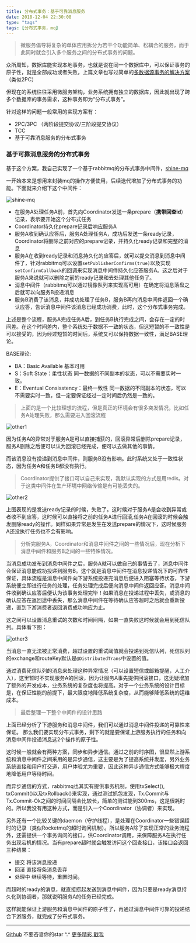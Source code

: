 ```yaml
---
title: 分布式事务：基于可靠消息服务
date: 2018-12-04 22:30:08
type: "tags"
tags: [分布式事务，mq]
---
```


> 微服务倡导将复杂的单体应用拆分为若干个功能简单、松耦合的服务，而于此同时就会引入多个服务之间的分布式事务的问题。

<!--more-->

众所周知，数据库能实现本地事务，也就是说在同一个数据库中，可以保证事务的原子性，就是全部成功或者失败，上篇文章也写过简单的[多数据源事务的解决方案](https://7le.top/2018/07/28/springcloud%EF%BC%9A%E5%AE%9E%E7%8E%B0%E5%A4%9A%E6%95%B0%E6%8D%AE%E6%BA%90%E4%BA%8B%E5%8A%A1/#more)（类似2PC）

但现在的系统往往采用微服务架构，业务系统拥有独立的数据库，因此就出现了跨多个数据库的事务需求，这种事务即为“分布式事务”。

针对这样的问题一般常用的实现方案有：

* 2PC/3PC （两阶段提交协议/三阶段提交协议）
* TCC
* 基于可靠消息服务的分布式事务

### 基于可靠消息服务的分布式事务

基于这个方案，我自己实现了一个基于rabbitmq的分布式事务中间件，[shine-mq](https://github.com/7le/shine-mq)

一开始本来是想用来封装mq的操作方便使用，后续迭代增加了分布式事务的功能。下面就来介绍下这个中间件：

![shine-mq](https://github.com/7le/7le.github.io/raw/master/image/dis/shine-mq.jpg)

* 在服务A处理任务A前，首先向Coordinator发送一条prepare（**携带回查id**）记录，表示要开始这个分布式任务
* Coordinator持久化prepare记录后响应服务A
* 服务A收到确认应答后，服务A处理任务A，成功后发送一条ready记录，Coordinator将删除之前对应的prepare记录，并持久化ready记录和完整的消息
* 服务A在收到ready记录和消息持久化的应答后，就可以提交消息到消息中间件了，针对rabbitmq可以设置``setPublisherConfirms(true)``以及实现``setConfirmCallback``的回调来实现消息中间件持久化应答服务A。这之后对于服务A来说就可以删除之前的ready记录和去处理其他任务了。
* 消息中间件（rabbitmq可以通过镜像队列来实现高可用）在确定将消息落盘之后就可以向服务B投递消息
* 服务B消费了该消息，并成功处理了任务B，服务B再向消息中间件返回一个确认应答，告诉消息中间件该消息已经成功消费，此时，这个分布式事务完成。

上述是整个流程，服务A完成任务A后，到任务B执行完成之间，会存在一定的时间差。在这个时间差内，整个系统处于数据不一致的状态，但这短暂的不一致性是可以接受的，因为经过短暂的时间后，系统又可以保持数据一致性，满足BASE理论。

BASE理论:
* BA：Basic Available 基本可用
* S：Soft State：柔性状态 同一数据的不同副本的状态，可以不需要实时一致。
* E：Eventual Consisstency：最终一致性 同一数据的不同副本的状态，可以不需要实时一致，但一定要保证经过一定时间后仍然是一致的。

> 上面的是一个比较理想的流程，但是真正的环境会有很多突发情况，比如任务A处理失败，那么需要进入回滚流程

![other1](https://github.com/7le/7le.github.io/raw/master/image/dis/other1.jpg)

因为任务A的异常对于服务A是可以直接捕获的，回滚异常后删除prepare记录，服务A删除之后便可以认为回滚已经完成，便可以去做其他的事情。

而该消息没有投递到消息中间件，则服务B没有影响。此时系统又处于一致性状态，因为任务A和任务B都没有执行。

> Coordinator提供了接口可以自己来实现，我默认实现的方式是用redis。对于这类中间件在生产环境中网络传输是有可能丢失的。

![other2](https://github.com/7le/7le.github.io/raw/master/image/dis/other2.jpg)

上图表现的是发送ready记录的时候，失败了。这时候对于服务A是会收到异常或者收不到应答，这时候可以直接将之前的任务A进行回滚,任务A在回滚的时候会触发删除ready的操作。同样如果异常是发生在发送prepare的情况下，这时候服务A还没执行任务也不会有影响。

> 分析完服务A，Coordinator和消息中间件之间的一些情况后，现在分析下消息中间件和服务B之间的一些特殊情况。

当消息成功发布到消息中间件之后，服务A就可以做自己的事情去了，消息中间件会保证消息能成功投递到服务B。这个就是消息中间件在消息投递情况下的可靠性保证，具体流程是消息中间件向下游系统投递完消息后便进入阻塞等待状态，下游系统便立即进行任务的处理，任务处理完成后便向消息中间件返回应答。消息中间件收到确认应答后便认为该事务处理完毕！如果消息在投递过程中丢失，或消息的确认应答在返回途中丢失，那么消息中间件在等待确认应答超时之后就会重新投递，直到下游消费者返回消费成功响应为止。

这之间可以设置消息重试的次数和时间间隔，如果一直失败这时候就会用到死信队列。具体看下图：

![other3](https://github.com/7le/7le.github.io/raw/master/image/dis/other3.jpg)

当消息一直无法被正常消费，超过设置的重试阈值就会投递到死信队列，死信队列的exchange和routeKey默认是``@DistributedTrans``中设置的值。

通过消费死信队列的消息来处理这种异常情况（可以设置短信或邮箱提醒，人工介入），这里暂时不实现服务A的回滚，因为让服务A事先提供回滚接口，这无疑增加了额外的开发成本，业务系统的复杂度也将提高。对于一个业务系统的设计目标是，在保证性能的前提下，最大限度地降低系统复杂度，从而能够降低系统的运维成本。

> 最后整理一下整个中间件的设计思路

上面已经分析了下游服务和消息中间件，我们可以通过消息中间件投递的可靠性来保证。 那么我们要实现分布式事务，剩下的就是要保证上游服务执行的任务和向消息中间件投递消息这2个操作的原子性。

这时候一般就会有两种方案，同步和异步通信。通过之前的时序图，很显然上游系统和消息中间件之间采用的是异步通信，这主要是为了提高系统并发度，另外业务系统直接和用户打交道，用户体验尤为重要，因此这种异步通信方式能够极大程度地降低用户等待时间。

而异步通信的方式，rabbitmq也其实有提供事务机制，使用txSelect(), txCommit()以及txRollback()来实现，通过测试抓包发现，Tx.Commit与Tx.Commit-Ok之间的时间间隔会比较长，简单的测试能到300ms，这是很耗时的。所以我没有用这种方式，而是引入一个Coordinator（协调者）来实现。

另外还有一个比较关键的daemon（守护线程），是处理在Coordinator一些错误超时的记录（类似Rocketmq的超时询问机制）。所以服务A除了实现正常的业务流程外，还需提供一个事务询问的接口，供Coordinator调用，来保障服务A在执行任务出现宕机的情况。当有prepare超时就会触发访问这个回查接口，该接口会返回三种结果：                                                                                                              
* 提交 将该消息投递
* 回滚 直接将条消息丢弃
* 处理中 继续等待，重置时间。

而超时的ready的消息，就直接捞起发送到消息中间件，因为只要是ready消息持久化到协调者，那就说明服务A的任务已经完成。

这样就能保证上游服务和消息中间件的原子性了，再通过消息中间件可靠的投递结合下游服务，就完成了分布式事务。

---
[Github](https://github.com/7le) 不要吝啬你的star ^.^
[更多精彩 戳我](https://7le.top)
